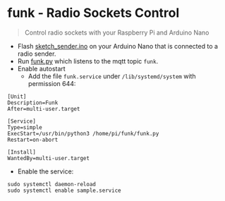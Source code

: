 # funk - Radio Sockets Control

> Control radio sockets with your Raspberry Pi and Arduino Nano

- Flash [sketch_sender.ino](/sketch_sender.ino) on your Arduino Nano that is connected to a radio sender.
- Run [funk.py](/funk.py) which listens to the mqtt topic `funk`.
- Enable autostart
  - Add the file `funk.service` under `/lib/systemd/system` with permission 644:
```
[Unit]
Description=Funk
After=multi-user.target
 
[Service]
Type=simple
ExecStart=/usr/bin/python3 /home/pi/funk/funk.py
Restart=on-abort
 
[Install]
WantedBy=multi-user.target
```
  - Enable the service:
```
sudo systemctl daemon-reload
sudo systemctl enable sample.service
```